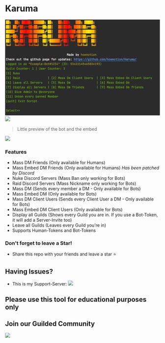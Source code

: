 # Karuma

![](karuma.png)
![](https://cdn.discordapp.com/attachments/890913525017505792/891049094133448724/unknown.png)
> Little preview of the bot and the embed
                
				
![](https://img.shields.io/badge/release-v1.8-blue)



### Features

- Mass DM Friends (Only available for Humans)
- Mass Embed DM Friends (Only available for Humans) *Has been patched by Discord*
- Nuke Discord Servers (Mass Ban only working for Bots)
- Raid Discord Servers (Mass Nickname only working for Bots)
- Mass DM (Sends every member a DM - Only available for Bots)
- Mass Embed DM (Only available for Bots)
- Mass DM Client Users (Sends every Client User a DM - Only available for Bots)
- Mass Embed DM Client Users (Only available for Bots)
- Display all Guilds (Shows every Guild you are in. If you use a Bot-Token, it will add a Server-Invite too)
- Leave all Guilds (Leaves every Guild you're in)
- Supports Human-Tokens and Bot-Tokens

### Don't forget to leave a Star!

- Share this repo with your friends and leave a star ⭐️

## Having Issues?
- This is my Support-Server:
<a href = "https://t.me/hoemotion"><img src="https://img.icons8.com/color/48/000000/telegram-app--v5.png"/></a>

## Please use this tool for educational purposes only

## Join our Guilded Community

<a href = "https://guilded.gg/karma"><img src="https://img.icons8.com/fluency/48/000000/guilded.png"/></a>
